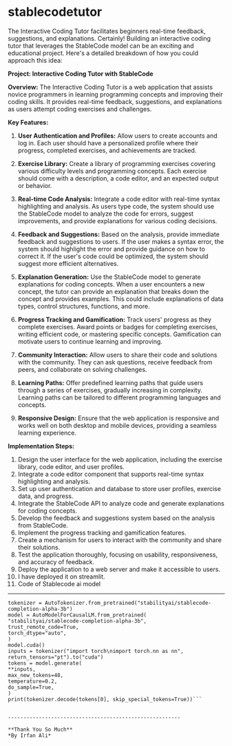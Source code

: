 # stablecodetutor
The Interactive Coding Tutor facilitates beginners real-time feedback, suggestions, and explanations.
Certainly! Building an interactive coding tutor that leverages the StableCode model can be an exciting and educational project. Here's a detailed breakdown of how you could approach this idea:

**Project: Interactive Coding Tutor with StableCode**

**Overview:**
The Interactive Coding Tutor is a web application that assists novice programmers in learning programming concepts and improving their coding skills. It provides real-time feedback, suggestions, and explanations as users attempt coding exercises and challenges.

**Key Features:**

1. **User Authentication and Profiles:**
   Allow users to create accounts and log in. Each user should have a personalized profile where their progress, completed exercises, and achievements are tracked.

2. **Exercise Library:**
   Create a library of programming exercises covering various difficulty levels and programming concepts. Each exercise should come with a description, a code editor, and an expected output or behavior.

3. **Real-time Code Analysis:**
   Integrate a code editor with real-time syntax highlighting and analysis. As users type code, the system should use the StableCode model to analyze the code for errors, suggest improvements, and provide explanations for various coding decisions.

4. **Feedback and Suggestions:**
   Based on the analysis, provide immediate feedback and suggestions to users. If the user makes a syntax error, the system should highlight the error and provide guidance on how to correct it. If the user's code could be optimized, the system should suggest more efficient alternatives.

5. **Explanation Generation:**
   Use the StableCode model to generate explanations for coding concepts. When a user encounters a new concept, the tutor can provide an explanation that breaks down the concept and provides examples. This could include explanations of data types, control structures, functions, and more.

6. **Progress Tracking and Gamification:**
   Track users' progress as they complete exercises. Award points or badges for completing exercises, writing efficient code, or mastering specific concepts. Gamification can motivate users to continue learning and improving.

7. **Community Interaction:**
   Allow users to share their code and solutions with the community. They can ask questions, receive feedback from peers, and collaborate on solving challenges.

8. **Learning Paths:**
   Offer predefined learning paths that guide users through a series of exercises, gradually increasing in complexity. Learning paths can be tailored to different programming languages and concepts.

9. **Responsive Design:**
   Ensure that the web application is responsive and works well on both desktop and mobile devices, providing a seamless learning experience.

**Implementation Steps:**

1. Design the user interface for the web application, including the exercise library, code editor, and user profiles.
2. Integrate a code editor component that supports real-time syntax highlighting and analysis.
3. Set up user authentication and database to store user profiles, exercise data, and progress.
4. Integrate the StableCode API to analyze code and generate explanations for coding concepts.
5. Develop the feedback and suggestions system based on the analysis from StableCode.
6. Implement the progress tracking and gamification features.
7. Create a mechanism for users to interact with the community and share their solutions.
8. Test the application thoroughly, focusing on usability, responsiveness, and accuracy of feedback.
9. Deploy the application to a web server and make it accessible to users.
10. I have deployed it on streamlit.
11. Code of Stablecode ai model

---------------------------------------------------------------
  
  ```from transformers import AutoModelForCausalLM, AutoTokenizer
tokenizer = AutoTokenizer.from_pretrained("stabilityai/stablecode-completion-alpha-3b")
model = AutoModelForCausalLM.from_pretrained(
  "stabilityai/stablecode-completion-alpha-3b",
  trust_remote_code=True,
  torch_dtype="auto",
)
model.cuda()
inputs = tokenizer("import torch\nimport torch.nn as nn", return_tensors="pt").to("cuda")
tokens = model.generate(
  **inputs,
  max_new_tokens=48,
  temperature=0.2,
  do_sample=True,
)
print(tokenizer.decode(tokens[0], skip_special_tokens=True))```

 
--------------------------------------------------------

**Thank You So Much**
*By Irfan Ali*
